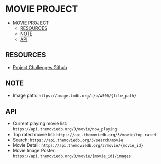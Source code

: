 # MOVIE PROJECT

- [MOVIE PROJECT](#movie-project)
  - [RESOURCES](#resources)
  - [NOTE](#note)
  - [API](#api)

## RESOURCES

- [Project Challenges Github](https://github.com/elotusteam/challenges/blob/main/frontend-2.md)

## NOTE

- Image path: `https://image.tmdb.org/t/p/w500/{file_path}`

## API

- Current playing movie list: `https://api.themoviedb.org/3/movie/now_playing`
- Top rated movie list: `https://api.themoviedb.org/3/movie/top_rated`
- Search: `https://api.themoviedb.org/3/search/movie`
- Movie Detail: `https://api.themoviedb.org/3/movie/{movie_id}`
- Movie Image Poster: `https://api.themoviedb.org/3/movie/{movie_id}/images`
